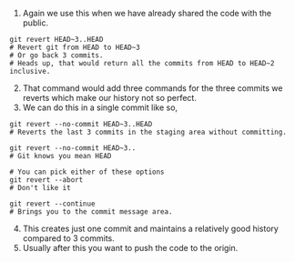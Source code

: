 1. Again we use this when we have already shared the code with the public.
``` shell
git revert HEAD~3..HEAD
# Revert git from HEAD to HEAD~3
# Or go back 3 commits.
# Heads up, that would return all the commits from HEAD to HEAD~2 inclusive.
```
2. That command would add three commands for the three commits we reverts which make our history not so perfect.
3. We can do this in a single commit like so,
``` shell
git revert --no-commit HEAD~3..HEAD
# Reverts the last 3 commits in the staging area without committing.

git revert --no-commit HEAD~3..
# Git knows you mean HEAD

# You can pick either of these options
git revert --abort
# Don't like it

git revert --continue
# Brings you to the commit message area.
```
4. This creates just one commit and maintains a relatively good history compared to 3 commits.
5. Usually after this you want to push the code to the origin.